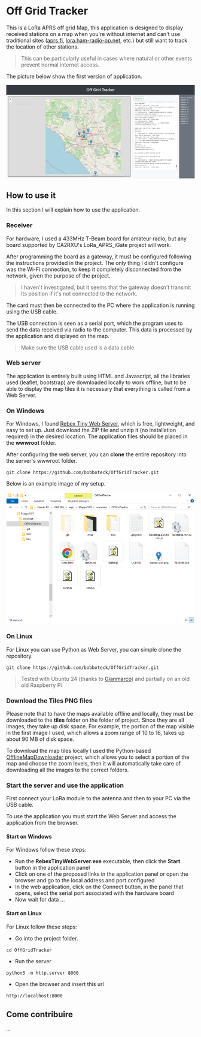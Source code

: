 # Off Grid Tracker

This is a LoRa APRS off grid Map, this application is designed to display received stations on a map when you're without internet and can't use traditional sites ([aprs.fi](https://aprs.fi/), [lora.ham-radio-op.net](https://lora.ham-radio-op.net/), etc.) but still want to track the location of other stations.

> This can be particularly useful in cases where natural or other events prevent normal internet access.

The picture below show the first version of application.

![OGT-Screen-0.0.1](/misc/OGT-Screen-0.0.1.png)

## How to use it

In this section I will explain how to use the application.

### Receiver

For hardware, I used a 433MHz T-Beam board for amateur radio, but any board supported by CA2RXU's LoRa_APRS_iGate project will work.

After programming the board as a gateway, it must be configured following the instructions provided in the project. The only thing I didn't configure was the Wi-Fi connection, to keep it completely disconnected from the network, given the purpose of the project.

> I haven't investigated, but it seems that the gateway doesn't transmit its position if it's not connected to the network.

The card must then be connected to the PC where the application is running using the USB cable.

The USB connection is seen as a serial port, which the program uses to send the data received via radio to the computer. This data is processed by the application and displayed on the map.

> Make sure the USB cable used is a data cable.

### Web server

The application is entirely built using HTML and Javascript, all the libraries used (leaflet, bootstrap) are downloaded locally to work offline, but to be able to display the map tiles it is necessary that everything is called from a Web Server.

### On Windows

For Windows, I found [Rebex Tiny Web Server](https://www.rebex.net/tiny-web-server/), which is free, lightweight, and easy to set up. Just download the ZIP file and unzip it (no installation required) in the desired location. The application files should be placed in the **wwwroot** folder.

After configuring the web server, you can **clone** the entire repository into the server's wwwroot folder.

```shell
git clone https://github.com/bobboteck/OffGridTracker.git
```

Below is an example image of my setup.

![OGT-Esempio-path](/misc/OGT-Esempio-path.png)

### On Linux

For Linux you can use Python as Web Server, you can simple clone the repository.

```shell
git clone https://github.com/bobboteck/OffGridTracker.git
```

> Tested with Ubuntu 24 (thanks to [Gianmarco](https://github.com/Gianmarco-Maisano)) and partially on an old old Raspberry Pi

### Download the Tiles PNG files

Please note that to have the maps available offline and locally, they must be downloaded to the **tiles** folder on the folder of project. Since they are all images, they take up disk space. For example, the portion of the map visible in the first image I used, which allows a zoom range of 10 to 16, takes up about 90 MB of disk space.

To download the map tiles locally I used the Python-based [OfflineMapDownloader](https://github.com/0015/OfflineMapDownloader) project, which allows you to select a portion of the map and choose the zoom levels, then it will automatically take care of downloading all the images to the correct folders.

### Start the server and use the application

First connect your LoRa module to the antenna and then to your PC via the USB cable.

To use the application you must start the Web Server and access the application from the browser.

#### Start on Windows

For Windows follow these steps:

- Run the **RebexTinyWebServer.exe** executable, then click the **Start** button in the application panel
- Click on one of the proposed links in the application panel or open the browser and go to the local address and port configured
- In the web application, click on the Connect button, in the panel that opens, select the serial port associated with the hardware board
- Now wait for data ...

#### Start on Linux

For Linux follow these steps:

- Go into the project folder.

```shell
cd OffGridTracker
```

- Run the server

```shell
python3 -m http.server 8000
```

- Open the browser and insert this url

```txt
http://localhost:8000
```

## Come contribuire

...
